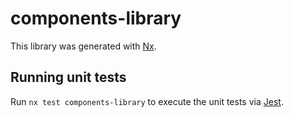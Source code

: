 # components-library

This library was generated with [Nx](https://nx.dev).

## Running unit tests

Run `nx test components-library` to execute the unit tests via [Jest](https://jestjs.io).
